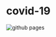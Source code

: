 # covid-19

![github pages](https://github.com/forrestbao/covid-19/workflows/github%20pages/badge.svg)
